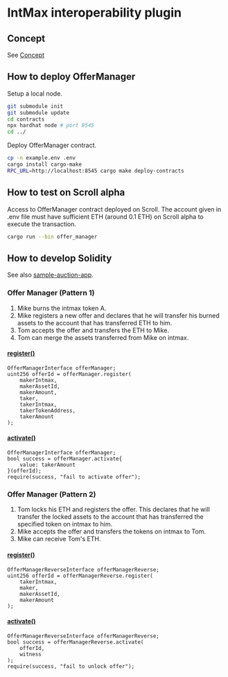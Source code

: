# IntMax interoperability plugin

## Concept

See [Concept](./docs/concept.md)

## How to deploy OfferManager

Setup a local node.

```sh
git submodule init
git submodule update
cd contracts
npx hardhat node # port 8545
cd ../
```

Deploy OfferManager contract.

```sh
cp -n example.env .env
cargo install cargo-make
RPC_URL=http://localhost:8545 cargo make deploy-contracts
```


## How to test on Scroll alpha

Access to OfferManager contract deployed on Scroll.
The account given in .env file must have sufficient ETH (around 0.1 ETH) on Scroll alpha to execute the transaction.

```sh
cargo run --bin offer_manager
```

## How to develop Solidity

See also [sample-auction-app](https://github.com/InternetMaximalism/intmax-rollup-cli-flag/tree/main/packages/sample-auction-app/ethereum).

### Offer Manager (Pattern 1)

1. Mike burns the intmax token A.
2. Mike registers a new offer and declares that he will transfer his burned assets to the account that has transferred ETH to him.
3. Tom accepts the offer and transfers the ETH to Mike.
4. Tom can merge the assets transferred from Mike on intmax.

#### [register()](./contracts/contracts/OfferManagerInterface.sol#L42-L60)

```solidity
OfferManagerInterface offerManager;
uint256 offerId = offerManager.register(
    makerIntmax,
    makerAssetId,
    makerAmount,
    taker,
    takerIntmax,
    takerTokenAddress,
    takerAmount
);
```

#### [activate()](./contracts/contracts/OfferManagerInterface.sol#L69-L73)

```solidity
OfferManagerInterface offerManager;
bool success = offerManager.activate{
    value: takerAmount
}(offerId);
require(success, "fail to activate offer");
```

### Offer Manager (Pattern 2)

1. Tom locks his ETH and registers the offer. This declares that he will transfer the locked assets to the account that has transferred the specified token on intmax to him.
2. Mike accepts the offer and transfers the tokens on intmax to Tom.
3. Mike can receive Tom's ETH.

#### [register()](./contracts/contracts/OfferManagerReverseInterface.sol#L39-L53)

```solidity
OfferManagerReverseInterface offerManagerReverse;
uint256 offerId = offerManagerReverse.register(
    takerIntmax,
    maker,
    makerAssetId,
    makerAmount
);
```

#### [activate()](./contracts/contracts/OfferManagerReverseInterface.sol#L62-L70)

```solidity
OfferManagerReverseInterface offerManagerReverse;
bool success = offerManagerReverse.activate(
    offerId,
    witness
);
require(success, "fail to unlock offer");
```
